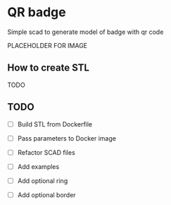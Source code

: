 # QR badge

Simple scad to generate model of badge with qr code

PLACEHOLDER FOR IMAGE

## How to create STL

TODO

## TODO

- [ ] Build STL from Dockerfile

- [ ] Pass parameters to Docker image

- [ ] Refactor SCAD files

- [ ] Add examples

- [ ] Add optional ring

- [ ] Add optional border
